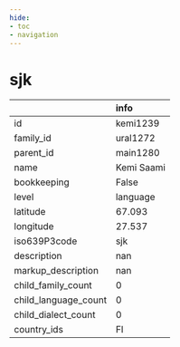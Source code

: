 ```yaml
---
hide:
- toc
- navigation
---
```

# sjk
|                      | info       |
|:---------------------|:-----------|
| id                   | kemi1239   |
| family_id            | ural1272   |
| parent_id            | main1280   |
| name                 | Kemi Saami |
| bookkeeping          | False      |
| level                | language   |
| latitude             | 67.093     |
| longitude            | 27.537     |
| iso639P3code         | sjk        |
| description          | nan        |
| markup_description   | nan        |
| child_family_count   | 0          |
| child_language_count | 0          |
| child_dialect_count  | 0          |
| country_ids          | FI         |